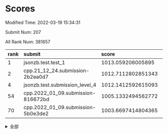 # Scores

Modified Time: 2022-03-19 15:34:31

Submit Num: 207

All Rank Num: 381657

| rank |               submit               |       score        |       sigma        | pk_num |
| :--- | :--------------------------------- | :----------------- | :----------------- | :----- |
| 1    | jsonzb.test.test_1                 | 1013.059206005895  | 0.8051054865630967 | 7376   |
| 2    | cpp.21_12_24.submission-2b2ea0d7   | 1012.7112802851343 | 0.7953074578744015 | 7374   |
| 4    | jsonzb.test.submission_level_4     | 1012.1412592615093 | 0.7923543623597833 | 7370   |
| 54   | cpp.2022_01_09.submission-816672bd | 1005.1332494562772 | 0.7142621198517263 | 7375   |
| 70   | cpp.2022_01_09.submission-5b0e3de2 | 1003.6697414804365 | 0.7015504925392051 | 7379   |


<details>
<summary>全部</summary>

| rank |                 submit                 |       score        |       sigma        | pk_num |
| :--- | :------------------------------------- | :----------------- | :----------------- | :----- |
| 1    | jsonzb.test.test_1                     | 1013.059206005895  | 0.8051054865630967 | 7376   |
| 2    | cpp.21_12_24.submission-2b2ea0d7       | 1012.7112802851343 | 0.7953074578744015 | 7374   |
| 3    | gobigger.level_3.submission_level_3_40 | 1012.4979241993425 | 0.7879891872840017 | 7373   |
| 4    | jsonzb.test.submission_level_4         | 1012.1412592615093 | 0.7923543623597833 | 7370   |
| 5    | gobigger.level_3.submission_level_3_15 | 1011.8890518097828 | 0.7638103728110865 | 7374   |
| 6    | gobigger.level_3.submission_level_3_46 | 1011.7093652487828 | 0.7797944406492439 | 7372   |
| 7    | gobigger.level_3.submission_level_3_29 | 1011.6241822418008 | 0.7825859553040294 | 7370   |
| 8    | gobigger.level_3.submission_level_3_25 | 1011.219493919871  | 0.7586309609906277 | 7371   |
| 9    | gobigger.level_3.submission_level_3_28 | 1011.1655117650763 | 0.7683016690878339 | 7380   |
| 10   | gobigger.level_3.submission_level_3_41 | 1011.0491236220744 | 0.7420246576352678 | 7371   |
| 11   | gobigger.level_3.submission_level_3_37 | 1010.9894369226758 | 0.7775124292027373 | 7378   |
| 12   | gobigger.level_3.submission_level_3_42 | 1010.9865613047066 | 0.7670181889751683 | 7373   |
| 13   | gobigger.level_3.submission_level_3_5  | 1010.8279275673682 | 0.7692867431639525 | 7375   |
| 14   | gobigger.level_3.submission_level_3_2  | 1010.8071359619978 | 0.7768902598372526 | 7369   |
| 15   | gobigger.level_3.submission_level_3_18 | 1010.765586570718  | 0.7759821980046614 | 7368   |
| 16   | gobigger.level_3.submission_level_3_27 | 1010.6466867529796 | 0.77183922547954   | 7373   |
| 17   | gobigger.level_3.submission_level_3_24 | 1010.6119180058067 | 0.790292116155386  | 7374   |
| 18   | gobigger.level_3.submission_level_3_4  | 1010.5473318399138 | 0.7602644636526681 | 7374   |
| 19   | gobigger.level_3.submission_level_3_39 | 1010.5160034855578 | 0.7649485412004933 | 7378   |
| 20   | gobigger.level_3.submission_level_3_33 | 1010.4732823294631 | 0.7696225679730998 | 7377   |
| 21   | gobigger.level_3.submission_level_3_34 | 1010.4631072967787 | 0.7546756683255461 | 7377   |
| 22   | gobigger.level_3.submission_level_3_6  | 1010.409505531433  | 0.7600093810029906 | 7379   |
| 23   | gobigger.level_3.submission_level_3_44 | 1010.3840785206761 | 0.7477474693404818 | 7378   |
| 24   | gobigger.level_3.submission_level_3_21 | 1010.2934740815344 | 0.7709567650714302 | 7376   |
| 25   | gobigger.level_3.submission_level_3_17 | 1010.2205635364554 | 0.764687692048826  | 7375   |
| 26   | gobigger.level_3.submission_level_3_36 | 1010.1903020164971 | 0.7627649943332749 | 7371   |
| 27   | gobigger.level_3.submission_level_3_3  | 1010.1813479502879 | 0.7653893879835305 | 7367   |
| 28   | gobigger.level_3.submission_level_3_7  | 1010.1787611392746 | 0.7504759931486304 | 7379   |
| 29   | gobigger.level_3.submission_level_3_20 | 1010.1051463025734 | 0.7639713813427906 | 7375   |
| 30   | gobigger.level_3.submission_level_3_10 | 1010.0747649706815 | 0.7834330004579716 | 7370   |
| 31   | gobigger.level_3.submission_level_3_11 | 1010.0726165729359 | 0.7482283455103201 | 7376   |
| 32   | gobigger.level_3.submission_level_3_48 | 1010.0310055920773 | 0.7475828374318516 | 7370   |
| 33   | gobigger.level_3.submission_level_3_43 | 1009.9881872914605 | 0.74571971176196   | 7377   |
| 34   | gobigger.level_3.submission_level_3_8  | 1009.8895714483583 | 0.7683566396218305 | 7379   |
| 35   | gobigger.level_3.submission_level_3_12 | 1009.8293530117685 | 0.7527170892843162 | 7377   |
| 36   | gobigger.level_3.submission_level_3_22 | 1009.8068600836215 | 0.7651886189965428 | 7371   |
| 37   | gobigger.level_3.submission_level_3_31 | 1009.7974036690791 | 0.7597922844904599 | 7371   |
| 38   | gobigger.level_3.submission_level_3_14 | 1009.749099434801  | 0.7736135437860507 | 7367   |
| 39   | gobigger.level_3.submission_level_3_49 | 1009.7199663596937 | 0.7448981692517582 | 7377   |
| 40   | gobigger.level_3.submission_level_3_23 | 1009.7118547856011 | 0.801322609434472  | 7374   |
| 41   | gobigger.level_3.submission_level_3_16 | 1009.7015429130175 | 0.7672872338189312 | 7373   |
| 42   | gobigger.level_3.submission_level_3_38 | 1009.7006916426684 | 0.7851985374653103 | 7379   |
| 43   | gobigger.level_3.submission_level_3_26 | 1009.6317320284846 | 0.7758717153429273 | 7377   |
| 44   | gobigger.level_3.submission_level_3_45 | 1009.5415362863238 | 0.7530186997643584 | 7378   |
| 45   | gobigger.level_3.submission_level_3_47 | 1009.4133993984358 | 0.7687728076615838 | 7374   |
| 46   | gobigger.level_3.submission_level_3_0  | 1009.334640354585  | 0.7504230481917128 | 7371   |
| 47   | gobigger.level_3.submission_level_3_19 | 1009.3151910667785 | 0.7439537791806794 | 7373   |
| 48   | gobigger.level_3.submission_level_3_1  | 1009.27256651455   | 0.7701717199465064 | 7374   |
| 49   | gobigger.level_3.submission_level_3_32 | 1009.0277555498601 | 0.7583168487079318 | 7371   |
| 50   | gobigger.level_3.submission_level_3_35 | 1009.0138133653217 | 0.737693276233523  | 7377   |
| 51   | gobigger.level_3.submission_level_3_30 | 1009.0112429824367 | 0.7392638030042591 | 7374   |
| 52   | gobigger.level_3.submission_level_3_9  | 1008.9947558361323 | 0.7558397924746051 | 7373   |
| 53   | gobigger.level_3.submission_level_3_13 | 1008.4228268270466 | 0.7277994399173113 | 7373   |
| 54   | cpp.2022_01_09.submission-816672bd     | 1005.1332494562772 | 0.7142621198517263 | 7375   |
| 55   | gobigger.level_1.submission_level_1_34 | 1004.5998269196792 | 0.736160775264137  | 7377   |
| 56   | gobigger.level_1.submission_level_1_43 | 1004.4733592376908 | 0.7079343092303456 | 7379   |
| 57   | gobigger.level_1.submission_level_1_35 | 1004.4335632016158 | 0.7226168778532982 | 7375   |
| 58   | gobigger.level_1.submission_level_1_5  | 1004.3830904754171 | 0.7281995435924662 | 7375   |
| 59   | gobigger.level_1.submission_level_1_25 | 1004.2471387780282 | 0.7186500030169511 | 7373   |
| 60   | gobigger.level_1.submission_level_1_36 | 1004.215132253228  | 0.7318126564964551 | 7374   |
| 61   | gobigger.level_1.submission_level_1_26 | 1004.129884456312  | 0.7261864196314707 | 7373   |
| 62   | gobigger.level_1.submission_level_1_29 | 1004.1216658428707 | 0.7216761301077614 | 7374   |
| 63   | gobigger.level_1.submission_level_1_28 | 1003.9845716275086 | 0.718518587289672  | 7375   |
| 64   | gobigger.level_1.submission_level_1_7  | 1003.8847110740157 | 0.7161495539056472 | 7374   |
| 65   | gobigger.level_1.submission_level_1_46 | 1003.8788089253762 | 0.7087884992707209 | 7369   |
| 66   | gobigger.level_1.submission_level_1_14 | 1003.8289060511366 | 0.7153384100812933 | 7373   |
| 67   | gobigger.level_1.submission_level_1_3  | 1003.7965181121056 | 0.7202849734496333 | 7377   |
| 68   | gobigger.level_1.submission_level_1_20 | 1003.7791400246394 | 0.7155191017425682 | 7374   |
| 69   | gobigger.level_1.submission_level_1_49 | 1003.676902626042  | 0.7146725138813924 | 7370   |
| 70   | cpp.2022_01_09.submission-5b0e3de2     | 1003.6697414804365 | 0.7015504925392051 | 7379   |
| 71   | gobigger.level_1.submission_level_1_45 | 1003.6477668848198 | 0.7095357606611407 | 7384   |
| 72   | gobigger.level_1.submission_level_1_16 | 1003.6092131798831 | 0.7324421587418601 | 7380   |
| 73   | gobigger.level_1.submission_level_1_44 | 1003.5109406023058 | 0.7278714450669586 | 7376   |
| 74   | gobigger.level_1.submission_level_1_6  | 1003.4839215140236 | 0.7174575471910196 | 7374   |
| 75   | gobigger.level_1.submission_level_1_37 | 1003.482731979818  | 0.7071068553533915 | 7375   |
| 76   | gobigger.level_1.submission_level_1_39 | 1003.4676166808003 | 0.7288692168490657 | 7370   |
| 77   | gobigger.level_1.submission_level_1_17 | 1003.460895924399  | 0.7082371728014236 | 7379   |
| 78   | gobigger.level_1.submission_level_1_38 | 1003.4535582097544 | 0.7109969903669192 | 7371   |
| 79   | gobigger.level_1.submission_level_1_1  | 1003.4065153161839 | 0.7353866429363393 | 7377   |
| 80   | gobigger.level_1.submission_level_1_33 | 1003.2590806121151 | 0.7181371219719036 | 7377   |
| 81   | gobigger.level_1.submission_level_1_18 | 1003.2538630956349 | 0.7182831197047636 | 7376   |
| 82   | gobigger.level_1.submission_level_1_40 | 1003.2465902715833 | 0.7160197244450563 | 7373   |
| 83   | gobigger.level_1.submission_level_1_10 | 1003.2381792417704 | 0.7208716677202007 | 7372   |
| 84   | gobigger.level_1.submission_level_1_24 | 1003.2197516236986 | 0.7189835397980628 | 7372   |
| 85   | gobigger.level_1.submission_level_1_9  | 1003.163014132173  | 0.7149071322497423 | 7373   |
| 86   | gobigger.level_1.submission_level_1_32 | 1003.0455124866784 | 0.7158518722907646 | 7378   |
| 87   | gobigger.level_1.submission_level_1_27 | 1003.0421041175479 | 0.7163677071829232 | 7373   |
| 88   | gobigger.level_1.submission_level_1_13 | 1003.0216085374014 | 0.7156971559260423 | 7379   |
| 89   | gobigger.level_1.submission_level_1_8  | 1003.018724167048  | 0.712016061446839  | 7378   |
| 90   | gobigger.level_1.submission_level_1_19 | 1003.0049882655222 | 0.7156087457675719 | 7373   |
| 91   | gobigger.level_1.submission_level_1_42 | 1002.9328982839525 | 0.7172893512361304 | 7373   |
| 92   | gobigger.level_1.submission_level_1_23 | 1002.8810328127466 | 0.730438642150728  | 7375   |
| 93   | gobigger.level_1.submission_level_1_4  | 1002.8680063649196 | 0.7149930499616457 | 7377   |
| 94   | gobigger.level_1.submission_level_1_12 | 1002.8338636692459 | 0.7191327905102745 | 7371   |
| 95   | gobigger.level_1.submission_level_1_22 | 1002.7057930677846 | 0.7081683589304372 | 7377   |
| 96   | gobigger.level_1.submission_level_1_0  | 1002.6916217748815 | 0.7186628349977846 | 7378   |
| 97   | gobigger.level_1.submission_level_1_21 | 1002.6186947980444 | 0.7223575755113751 | 7375   |
| 98   | gobigger.level_1.submission_level_1_15 | 1002.4601504516298 | 0.7223550550372758 | 7373   |
| 99   | gobigger.level_1.submission_level_1_30 | 1002.4267537361918 | 0.7171777561822914 | 7378   |
| 100  | gobigger.level_1.submission_level_1_31 | 1002.3335436859314 | 0.7190792427781758 | 7377   |
| 101  | gobigger.level_1.submission_level_1_47 | 1002.3161620518058 | 0.7115045070042338 | 7378   |
| 102  | gobigger.level_1.submission_level_1_11 | 1002.3079709154844 | 0.7187007599227937 | 7380   |
| 103  | gobigger.level_1.submission_level_1_41 | 1002.3056909409208 | 0.7144895285545356 | 7377   |
| 104  | gobigger.level_1.submission_level_1_48 | 1002.1656068973422 | 0.709686209398664  | 7373   |
| 105  | gobigger.level_1.submission_level_1_2  | 1001.8088903556804 | 0.7139894955200394 | 7378   |
| 106  | gobigger.random.submission_random_8    | 998.3360956754877  | 0.7035001401579506 | 7377   |
| 107  | gobigger.random.submission_random_3    | 997.5175879184972  | 0.7033741395745136 | 7381   |
| 108  | gobigger.random.submission_random_2    | 997.2279022612933  | 0.7165842631629333 | 7376   |
| 109  | gobigger.random.submission_random_28   | 997.1977162766785  | 0.7102343141942831 | 7378   |
| 110  | gobigger.random.submission_random_36   | 997.117250656911   | 0.6973870636405681 | 7378   |
| 111  | gobigger.random.submission_random_5    | 997.0334652661033  | 0.7163317089065527 | 7378   |
| 112  | gobigger.random.submission_random_16   | 996.7553202385631  | 0.7052517363104134 | 7377   |
| 113  | gobigger.random.submission_random_0    | 996.6923502888131  | 0.7078707525424253 | 7376   |
| 114  | gobigger.random.submission_random_22   | 996.6740861795397  | 0.6969208706633454 | 7377   |
| 115  | gobigger.random.submission_random_48   | 996.5865283788087  | 0.7197493620727006 | 7376   |
| 116  | gobigger.random.submission_random_13   | 996.5663634244245  | 0.7175793402708196 | 7373   |
| 117  | gobigger.random.submission_random_1    | 996.447377996771   | 0.7082729486829763 | 7378   |
| 118  | gobigger.random.submission_random_9    | 996.3945762846396  | 0.705711336046138  | 7373   |
| 119  | gobigger.random.submission_random_42   | 996.2509864353591  | 0.7259396042842805 | 7374   |
| 120  | gobigger.random.submission_random_17   | 996.131293590609   | 0.7073251991722859 | 7371   |
| 121  | gobigger.random.submission_random_7    | 996.0918750544816  | 0.7047275902751867 | 7370   |
| 122  | gobigger.random.submission_random_43   | 996.0806477037955  | 0.7113153358525293 | 7374   |
| 123  | gobigger.random.submission_random_12   | 996.0581983941178  | 0.7268482792213483 | 7378   |
| 124  | gobigger.random.submission_random_23   | 996.0517201427508  | 0.723447378733069  | 7371   |
| 125  | gobigger.random.submission_random_27   | 996.0461591649887  | 0.7186094524960795 | 7376   |
| 126  | gobigger.random.submission_random_30   | 996.004603545428   | 0.7136887388096625 | 7374   |
| 127  | gobigger.random.submission_random_18   | 996.0043105908933  | 0.7155860842880674 | 7377   |
| 128  | gobigger.random.submission_random_26   | 995.999912956069   | 0.7092593404215132 | 7380   |
| 129  | gobigger.random.submission_random_15   | 995.998015784512   | 0.7387637883407336 | 7374   |
| 130  | gobigger.random.submission_random_33   | 995.9677798292819  | 0.7110153118474059 | 7377   |
| 131  | gobigger.random.submission_random_31   | 995.8361979075988  | 0.7128353127634042 | 7381   |
| 132  | gobigger.random.submission_random_39   | 995.8306644447721  | 0.7099050946370914 | 7374   |
| 133  | gobigger.random.submission_random_46   | 995.8109103367296  | 0.7255213840605057 | 7374   |
| 134  | gobigger.random.submission_random_10   | 995.810611593368   | 0.7062788460929614 | 7379   |
| 135  | gobigger.random.submission_random_47   | 995.808683374469   | 0.7047872620177141 | 7377   |
| 136  | gobigger.random.submission_random_41   | 995.7498674420356  | 0.7075395426702792 | 7376   |
| 137  | gobigger.random.submission_random_11   | 995.7214989716545  | 0.6991351197575763 | 7371   |
| 138  | gobigger.random.submission_random_44   | 995.6852625019301  | 0.718897955323309  | 7372   |
| 139  | gobigger.random.submission_random_45   | 995.6227691364375  | 0.723414896738123  | 7377   |
| 140  | gobigger.random.submission_random_24   | 995.6135926059444  | 0.7065600957039632 | 7379   |
| 141  | gobigger.random.submission_random_40   | 995.6130430085494  | 0.7109135705248214 | 7376   |
| 142  | gobigger.random.submission_random_37   | 995.4836490015358  | 0.7243040585373229 | 7374   |
| 143  | gobigger.random.submission_random_49   | 995.4549138530546  | 0.7030550292747714 | 7374   |
| 144  | gobigger.random.submission_random_20   | 995.4510272539137  | 0.7110899727675316 | 7381   |
| 145  | gobigger.random.submission_random_6    | 995.3288696545156  | 0.7051622315536447 | 7374   |
| 146  | gobigger.random.submission_random_14   | 995.2537950573173  | 0.7069107938191237 | 7376   |
| 147  | gobigger.random.submission_random_25   | 995.2092761355268  | 0.7057406772756412 | 7374   |
| 148  | gobigger.random.submission_random_35   | 995.1871336186343  | 0.7124665904509923 | 7374   |
| 149  | gobigger.random.submission_random_38   | 994.9592776030213  | 0.7212031611806353 | 7374   |
| 150  | gobigger.random.submission_random_4    | 994.846287201587   | 0.724431092476129  | 7380   |
| 151  | gobigger.random.submission_random_32   | 994.8379980665311  | 0.7261016062417729 | 7371   |
| 152  | gobigger.level_2.submission_level_2_28 | 994.8276142834076  | 0.7271074202001951 | 7378   |
| 153  | gobigger.random.submission_random_19   | 994.6286258793605  | 0.7318619244756519 | 7373   |
| 154  | gobigger.random.submission_random_34   | 994.5733674150396  | 0.7130929022948126 | 7375   |
| 155  | gobigger.random.submission_random_29   | 994.5429203611448  | 0.7061530012816114 | 7372   |
| 156  | gobigger.random.submission_random_21   | 994.4506328860598  | 0.7101380520209346 | 7370   |
| 157  | gobigger.level_2.submission_level_2_5  | 993.786804210479   | 0.7378883122810835 | 7371   |
| 158  | gobigger.level_2.submission_level_2_49 | 993.0678872076828  | 0.7557839789932542 | 7379   |
| 159  | gobigger.level_2.submission_level_2_41 | 992.9412495350225  | 0.7443867440309887 | 7370   |
| 160  | gobigger.level_2.submission_level_2_29 | 992.9201736876718  | 0.754746354603533  | 7378   |
| 161  | gobigger.level_2.submission_level_2_38 | 992.8694312663407  | 0.7404918343020321 | 7377   |
| 162  | gobigger.level_2.submission_level_2_10 | 992.8601889988851  | 0.7223911264542655 | 7377   |
| 163  | gobigger.level_2.submission_level_2_15 | 992.8303322791637  | 0.7586803920044675 | 7380   |
| 164  | gobigger.level_2.submission_level_2_25 | 992.8151777715578  | 0.7481118728282863 | 7375   |
| 165  | gobigger.level_2.submission_level_2_22 | 992.8020025739083  | 0.7457411949769478 | 7379   |
| 166  | gobigger.level_2.submission_level_2_46 | 992.6252242005365  | 0.7482218767891727 | 7374   |
| 167  | gobigger.level_2.submission_level_2_4  | 992.5993966721004  | 0.7222126304419799 | 7374   |
| 168  | gobigger.level_2.submission_level_2_11 | 992.5835005639265  | 0.729819394679744  | 7373   |
| 169  | gobigger.level_2.submission_level_2_16 | 992.5514272410525  | 0.7548671528502435 | 7377   |
| 170  | gobigger.level_2.submission_level_2_37 | 992.477853543777   | 0.750643279910592  | 7371   |
| 171  | gobigger.level_2.submission_level_2_45 | 992.3749065574528  | 0.7389033128407754 | 7379   |
| 172  | gobigger.level_2.submission_level_2_33 | 992.3317796596074  | 0.7381190746187228 | 7378   |
| 173  | gobigger.level_2.submission_level_2_32 | 992.3034059161367  | 0.7547636220604045 | 7370   |
| 174  | gobigger.level_2.submission_level_2_19 | 992.2943833868844  | 0.7496635807927678 | 7378   |
| 175  | gobigger.level_2.submission_level_2_43 | 992.288846953465   | 0.7477598629597234 | 7379   |
| 176  | gobigger.level_2.submission_level_2_7  | 992.2150801976153  | 0.7484740414598202 | 7370   |
| 177  | gobigger.level_2.submission_level_2_2  | 992.1711778905953  | 0.7305048093561982 | 7378   |
| 178  | gobigger.level_2.submission_level_2_13 | 992.1177717733102  | 0.7594560523600739 | 7373   |
| 179  | gobigger.level_2.submission_level_2_6  | 992.0607529044755  | 0.7330401757562753 | 7371   |
| 180  | gobigger.level_2.submission_level_2_48 | 992.0539237927266  | 0.7565110919956443 | 7382   |
| 181  | gobigger.level_2.submission_level_2_1  | 992.0521443043968  | 0.7418689128122615 | 7378   |
| 182  | gobigger.level_2.submission_level_2_34 | 992.0213479948688  | 0.7373319525452292 | 7372   |
| 183  | gobigger.level_2.submission_level_2_17 | 992.0211401541594  | 0.7550679883202341 | 7375   |
| 184  | gobigger.level_2.submission_level_2_44 | 991.9931356151249  | 0.7490903272240462 | 7380   |
| 185  | gobigger.level_2.submission_level_2_31 | 991.9599948109167  | 0.737188261625599  | 7377   |
| 186  | gobigger.level_2.submission_level_2_39 | 991.9599017157957  | 0.7453371062226587 | 7374   |
| 187  | gobigger.level_2.submission_level_2_26 | 991.9171120525353  | 0.7275193861142267 | 7372   |
| 188  | gobigger.level_2.submission_level_2_47 | 991.8875490232564  | 0.7550009361197556 | 7376   |
| 189  | gobigger.level_2.submission_level_2_42 | 991.5029790471234  | 0.7511615518190867 | 7377   |
| 190  | gobigger.level_2.submission_level_2_14 | 991.4869331703434  | 0.7474799759682962 | 7378   |
| 191  | gobigger.level_2.submission_level_2_40 | 991.363133769434   | 0.7666103844381904 | 7375   |
| 192  | gobigger.level_2.submission_level_2_8  | 991.2584079876037  | 0.7598287281161921 | 7373   |
| 193  | gobigger.level_2.submission_level_2_3  | 991.2485335998896  | 0.7360485248391462 | 7371   |
| 194  | gobigger.level_2.submission_level_2_0  | 991.200085937439   | 0.7440343167043705 | 7377   |
| 195  | gobigger.level_2.submission_level_2_23 | 991.1696152039672  | 0.7650170778441991 | 7375   |
| 196  | gobigger.level_2.submission_level_2_27 | 991.1369403968367  | 0.7430325471062738 | 7373   |
| 197  | gobigger.level_2.submission_level_2_24 | 990.949064649092   | 0.7591392273911126 | 7383   |
| 198  | gobigger.level_2.submission_level_2_30 | 990.8824331159972  | 0.746713933246038  | 7379   |
| 199  | gobigger.level_2.submission_level_2_9  | 990.8770843375144  | 0.7659005405378955 | 7372   |
| 200  | gobigger.level_2.submission_level_2_20 | 990.7772567086262  | 0.7514567191256519 | 7375   |
| 201  | gobigger.level_2.submission_level_2_36 | 990.7730623003108  | 0.7453776313081005 | 7379   |
| 202  | gobigger.level_2.submission_level_2_35 | 990.768526727844   | 0.7558342933908815 | 7373   |
| 203  | gobigger.level_2.submission_level_2_18 | 990.7492623130456  | 0.7811252410857478 | 7371   |
| 204  | gobigger.level_2.submission_level_2_21 | 990.6341362340872  | 0.7694279257490532 | 7372   |
| 205  | gobigger.level_2.submission_level_2_12 | 990.0727207460012  | 0.7619311913442426 | 7369   |
| 206  | gobigger.none.submission_none_0        | 977.5780857529833  | 1.3264372395838935 | 7374   |
| 207  | gobigger.none.submission_none_1        | 975.104364383614   | 1.5553442939975377 | 7379   |

</details>